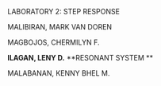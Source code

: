 LABORATORY 2: STEP RESPONSE

MALIBIRAN, MARK VAN DOREN


MAGBOJOS, CHERMILYN F.


**ILAGAN, LENY D.**
**RESONANT SYSTEM **


MALABANAN, KENNY BHEL M. 
